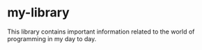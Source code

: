 # my-library
This library contains important information related to the world of programming in my day to day.
